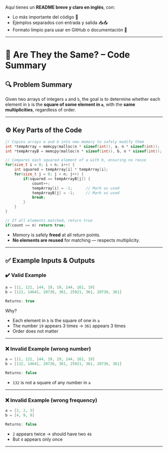 Aquí tienes un **README breve y claro en inglés**, con:

* Lo más importante del código 🧠
* Ejemplos separados con entrada y salida 📥📤
* Formato limpio para usar en GitHub o documentación 📄

---

# 🧪 Are They the Same? – Code Summary

## 🔍 Problem Summary

Given two arrays of integers `a` and `b`, the goal is to determine whether each element in `b` is the **square of some element in `a`**, with the **same multiplicities**, regardless of order.

---

## ⚙️ Key Parts of the Code

```c
// Copies arrays a and b into new memory to safely modify them
int *tempArray = memcpy(malloc(n * sizeof(int)), a, n * sizeof(int));
int *tempArrayB = memcpy(malloc(n * sizeof(int)), b, n * sizeof(int));
```

```c
// Compares each squared element of a with b, ensuring no reuse
for(size_t i = 0; i < n; i++) {
    int squared = tempArray[i] * tempArray[i];
    for(size_t j = 0; j < n; j++) {
        if(squared == tempArrayB[j]) {
            count++;
            tempArray[i] = -1;      // Mark as used
            tempArrayB[j] = -1;     // Mark as used
            break;
        }
    }
}
```

```c
// If all elements matched, return true
if(count == n) return true;
```

* Memory is safely **freed** at all return points.
* **No elements are reused** for matching — respects multiplicity.

---

## ✅ Example Inputs & Outputs

### ✔️ Valid Example

```c
a = [11, 121, 144, 19, 19, 144, 161, 19]
b = [121, 14641, 20736, 361, 25921, 361, 20736, 361]

Returns: true
```

Why?

* Each element in `b` is the square of one in `a`
* The number `19` appears 3 times → `361` appears 3 times
* Order does not matter

---

### ❌ Invalid Example (wrong number)

```c
a = [11, 121, 144, 19, 19, 144, 161, 19]
b = [132, 14641, 20736, 361, 25921, 361, 20736, 361]

Returns: false
```

* `132` is not a square of any number in `a`

---

### ❌ Invalid Example (wrong frequency)

```c
a = [2, 2, 3]
b = [4, 9, 9]

Returns: false
```

* `2` appears twice → should have two `4`s
* But `4` appears only once

---
